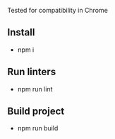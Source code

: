 Tested for compatibility in Chrome

## Install
* npm i

## Run linters
* npm run lint

## Build project
* npm run build

